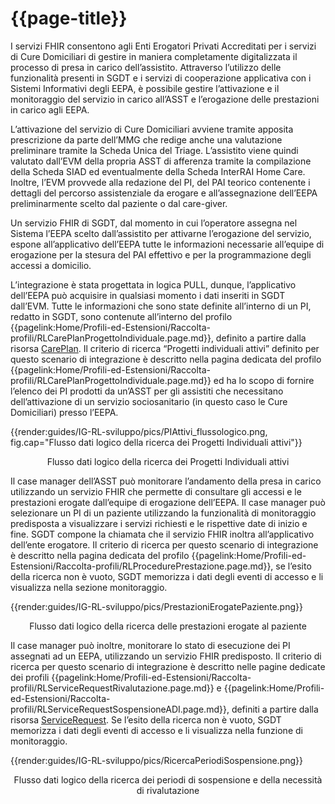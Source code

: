 # {{page-title}}

I servizi FHIR consentono agli Enti Erogatori Privati Accreditati per i servizi di Cure Domiciliari di gestire in maniera completamente digitalizzata il processo di presa in carico dell’assistito. Attraverso l’utilizzo delle funzionalità presenti in SGDT e i servizi di cooperazione applicativa con i Sistemi Informativi degli EEPA, è possibile gestire l’attivazione e il monitoraggio del servizio in carico all’ASST e l’erogazione delle prestazioni in carico agli EEPA.

L’attivazione del servizio di Cure Domiciliari avviene tramite apposita prescrizione da parte dell’MMG che redige anche una valutazione preliminare tramite la Scheda Unica del Triage. L’assistito viene quindi valutato dall’EVM della propria ASST di afferenza tramite la compilazione della Scheda SIAD ed eventualmente della Scheda InterRAI Home Care. Inoltre, l’EVM provvede alla redazione del PI, del PAI teorico contenente i dettagli del percorso assistenziale da erogare e all’assegnazione dell’EEPA preliminarmente scelto dal paziente o dal care-giver.

Un servizio FHIR di SGDT, dal momento in cui l’operatore assegna nel Sistema l’EEPA scelto dall’assistito per attivarne l’erogazione del servizio, espone all’applicativo dell’EEPA tutte le informazioni necessarie all’equipe di erogazione per la stesura del PAI effettivo e per la programmazione degli accessi a domicilio. 

L’integrazione è stata progettata in logica PULL, dunque, l’applicativo dell’EEPA può acquisire in qualsiasi momento i dati inseriti in SGDT dall’EVM. Tutte le informazioni che sono state definite all’interno di un PI, redatto in SGDT, sono contenute all’interno del profilo {{pagelink:Home/Profili-ed-Estensioni/Raccolta-profili/RLCarePlanProgettoIndividuale.page.md}}, definito a partire dalla risorsa [CarePlan](http://hl7.org/fhir/R4/careplan.html). Il criterio di ricerca “Progetti individuali attivi” definito per questo scenario di integrazione è descritto nella pagina dedicata del profilo {{pagelink:Home/Profili-ed-Estensioni/Raccolta-profili/RLCarePlanProgettoIndividuale.page.md}} ed ha lo scopo di fornire l’elenco dei PI prodotti da un’ASST per gli assistiti che necessitano dell’attivazione di un servizio sociosanitario (in questo caso le Cure Domiciliari) presso l’EEPA. 

{{render:guides/IG-RL-sviluppo/pics/PIAttivi_flussologico.png, fig.cap="Flusso dati logico della ricerca dei Progetti Individuali attivi"}}
<p style="text-align: center;">Flusso dati logico della ricerca dei Progetti Individuali attivi</p>

Il case manager dell’ASST può monitorare l’andamento della presa in carico utilizzando un servizio FHIR che permette di consultare gli accessi e le prestazioni erogate dall’equipe di erogazione dell’EEPA. Il case manager può selezionare un PI di un paziente utilizzando la funzionalità di monitoraggio predisposta a visualizzare i servizi richiesti e le rispettive date di inizio e fine. SGDT compone la chiamata che il servizio FHIR inoltra all’applicativo dell’ente erogatore. Il criterio di ricerca per questo scenario di integrazione è descritto nella pagina dedicata del profilo {{pagelink:Home/Profili-ed-Estensioni/Raccolta-profili/RLProcedurePrestazione.page.md}}, se l’esito della ricerca non è vuoto, SGDT memorizza i dati degli eventi di accesso e li visualizza nella sezione monitoraggio.

{{render:guides/IG-RL-sviluppo/pics/PrestazioniErogatePaziente.png}}
<p style="text-align: center;">Flusso dati logico della ricerca delle prestazioni erogate al paziente</p>

Il case manager può inoltre, monitorare lo stato di esecuzione dei PI assegnati ad un EEPA, utilizzando un servizio FHIR predisposto. Il criterio di ricerca per questo scenario di integrazione è descritto nelle pagine dedicate dei profili {{pagelink:Home/Profili-ed-Estensioni/Raccolta-profili/RLServiceRequestRivalutazione.page.md}} e {{pagelink:Home/Profili-ed-Estensioni/Raccolta-profili/RLServiceRequestSospensioneADI.page.md}}, definiti a partire dalla risorsa [ServiceRequest](http://hl7.org/fhir/R4/servicerequest.html). Se l’esito della ricerca non è vuoto, SGDT memorizza i dati degli eventi di accesso e li visualizza nella funzione di monitoraggio.

{{render:guides/IG-RL-sviluppo/pics/RicercaPeriodiSospensione.png}}
<p style="text-align: center;">Flusso dati logico della ricerca dei periodi di sospensione e della necessità di rivalutazione</p>